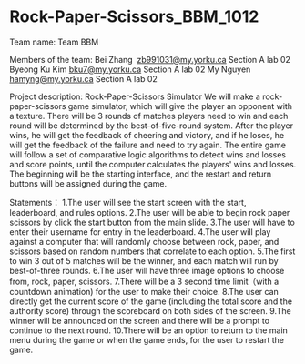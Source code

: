 # Rock-Paper-Scissors_BBM_1012
Team name: Team BBM

Members of the team:
Bei Zhang  zb991031@my.yorku.ca Section A lab 02
Byeong Ku Kim bku7@my.yorku.ca Section A lab 02
My Nguyen hamyng@my.yorku.ca Section A lab 02

Project description:
Rock-Paper-Scissors Simulator
We will make a rock-paper-scissors game simulator, which will give the player an opponent with a texture. There will be 3 rounds of matches players need to win and each round will be determined by the best-of-five-round system. After the player wins, he will get the feedback of cheering and victory, and if he loses, he will get the feedback of the failure and need to try again. The entire game will follow a set of comparative logic algorithms to detect wins and losses and score points, until the computer calculates the players' wins and losses. The beginning will be the starting interface, and the restart and return buttons will be assigned during the game.

Statements：
1.The user will see the start screen with the start, leaderboard, and rules options.
2.The user will be able to begin rock paper scissors by click the start button from the main slide.
3.The user will have to enter their username for entry in the leaderboard.
4.The user will play against a computer that will randomly choose between rock, paper, and scissors based on random numbers that correlate to each option.
5.The first to win 3 out of 5 matches will be the winner, and each match will run by best-of-three rounds.
6.The user will have three image options to choose from, rock, paper, scissors.
7.There will be a 3 second time limit（with a countdown animation) for the user to make their choice.
8.The user can directly get the current score of the game (including the total score and the authority score) through the scoreboard on both sides of the screen.
9.The winner will be announced on the screen and there will be a prompt to continue to the next round.
10.There will be an option to return to the main menu during the game or when the game ends, for the user to restart the game.
